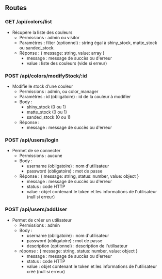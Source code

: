 <!-- @lang fr -->

## Routes

### GET /api/colors/list
- Récupère la liste des couleurs
    - Permissions : admin ou visitor
    - Paramètres : filter (optionnel) : string égal à shiny_stock, matte_stock ou sanded_stock.
    - Réponse : { message: string, value: array }
        - message : message de succès ou d'erreur
        - value : liste des couleurs (vide si erreur)
### POST /api/colors/modifyStock/:id
- Modifie le stock d'une couleur
    - Permissions : admin, ou color_manager
    - Paramètres : id (obligatoire) : id de la couleur à modifier
    - Body : 
        - shiny_stock (0 ou 1)
        - matte_stock (0 ou 1)
        - sanded_stock (0 ou 1)
    - Réponse :
        - message : message de succès ou d'erreur

### POST /api/users/login
- Permet de se connecter
    - Permissions : aucune
    - Body :
        - username (obligatoire) : nom d'utilisateur
        - password (obligatoire) : mot de passe
    - Réponse : { message: string, status: number, value: object }
        - message : message de succès ou d'erreur
        - status : code HTTP
        - value : objet contenant le token et les informations de l'utilisateur (null si erreur)

### POST /api/users/addUser
- Permet de créer un utilisateur
    - Permissions : admin
    - Body :
        - username (obligatoire) : nom d'utilisateur
        - password (obligatoire) : mot de passe
        - description (optionnel) : description de l'utilisateur
    - réponse : { message: string, status: number, value: object }
        - message : message de succès ou d'erreur
        - status : code HTTP
        - value : objet contenant le token et les informations de l'utilisateur créé (null si erreur)
        